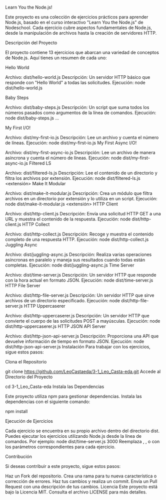 Learn You the Node.js!

Este proyecto es una colección de ejercicios prácticos para aprender Node.js,
basado en el curso interactivo "Learn You the Node.js" de Nodeschool.
Cada ejercicio cubre aspectos fundamentales de Node.js, desde la manipulación de archivos 
hasta la creación de servidores HTTP.



Descripción del Proyecto

El proyecto contiene 13 ejercicios que abarcan una variedad de conceptos de Node.js. 
Aquí tienes un resumen de cada uno:

Hello World

Archivo: dist/hello-world.js
Descripción: Un servidor HTTP básico que responde con "Hello World" a todas las solicitudes.
Ejecución: node dist/hello-world.js

Baby Steps

Archivo: dist/baby-steps.js
Descripción: Un script que suma todos los números pasados como argumentos de la línea de comandos.
Ejecución: node dist/baby-steps.js <num1> <num2> ...

My First I/O!

Archivo: dist/my-first-io.js
Descripción: Lee un archivo y cuenta el número de líneas.
Ejecución: node dist/my-first-io.js <archivo>
My First Async I/O!

Archivo: dist/my-first-async-io.js
Descripción: Lee un archivo de manera asíncrona y cuenta el número de líneas.
Ejecución: node dist/my-first-async-io.js <archivo>
Filtered LS

Archivo: dist/filtered-ls.js
Descripción: Lee el contenido de un directorio y filtra los archivos por extensión.
Ejecución: node dist/filtered-ls.js <directorio> <extensión>
Make It Modular

Archivo: dist/make-it-modular.js
Descripción: Crea un módulo que filtra archivos en un directorio por extensión y lo utiliza en un script.
Ejecución: node dist/make-it-modular.js <directorio> <extensión>
HTTP Client

Archivo: dist/http-client.js
Descripción: Envía una solicitud HTTP GET a una URL y muestra el contenido de la respuesta.
Ejecución: node dist/http-client.js <url>
HTTP Collect

Archivo: dist/http-collect.js
Descripción: Recoge y muestra el contenido completo de una respuesta HTTP.
Ejecución: node dist/http-collect.js <url>
Juggling Async

Archivo: dist/juggling-async.js
Descripción: Realiza varias operaciones asíncronas en paralelo y maneja sus resultados cuando todas están completas.
Ejecución: node dist/juggling-async.js <archivo1> <archivo2> <archivo3>
Time Server

Archivo: dist/time-server.js
Descripción: Un servidor HTTP que responde con la hora actual en formato JSON.
Ejecución: node dist/time-server.js <puerto>
HTTP File Server

Archivo: dist/http-file-server.js
Descripción: Un servidor HTTP que sirve archivos de un directorio especificado.
Ejecución: node dist/http-file-server.js <directorio> <puerto>
HTTP Uppercaserer

Archivo: dist/http-uppercaserer.js
Descripción: Un servidor HTTP que convierte el cuerpo de las solicitudes POST a mayúsculas.
Ejecución: node dist/http-uppercaserer.js <puerto>
HTTP JSON API Server

Archivo: dist/http-json-api-server.js
Descripción: Proporciona una API que devuelve información de tiempo en formato JSON.
Ejecución: node dist/http-json-api-server.js <puerto>
Instalación
Para trabajar con los ejercicios, sigue estos pasos:

Clona el Repositorio

 
 
git clone https://github.com/LeoCastaeda/3-1_Leo_Casta-eda.git
Accede al Directorio del Proyecto
 
cd 3-1_Leo_Casta-eda
Instala las Dependencias

Este proyecto utiliza npm para gestionar dependencias. Instala las dependencias con el siguiente comando:

npm install

Ejecución de Ejercicios

Cada ejercicio se encuentra en su propio archivo dentro del directorio dist. Puedes ejecutar los ejercicios utilizando Node.js desde la línea de comandos. Por ejemplo:
node dist/time-server.js 3000
Reemplaza <puerto>, <archivo>, o <url> con los parámetros correspondientes para cada ejercicio.

Contribución

Si deseas contribuir a este proyecto, sigue estos pasos:

Haz un Fork del repositorio.
Crea una rama para tu nueva característica o corrección de errores.
Haz tus cambios y realiza un commit.
Envía un Pull Request con una descripción de tus cambios.
Licencia
Este proyecto está bajo la Licencia MIT. Consulta el archivo LICENSE para más detalles.
